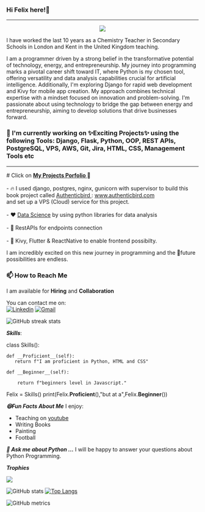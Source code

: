 ### Hi  Felix here!:wave:
<hr>

<p align="center">
  <a align="center" href="https://github.com/DenverCoder1/readme-typing-svg"><img src="https://readme-typing-svg.herokuapp.com?&font=IBM+Plex+Sans&color=F72EE2&size=25&lines=Welcome+to+my+GitHub+Profile!;I'm+a+Data+Analyst;I'm+a+Back+end+developer;I'm+a+Python+programmer;I'm+avaialable+for+Hiring!" /></a>
</p>
I have worked the last 10 years as a Chemistry Teacher in Secondary Schools in London and Kent in the United Kingdom teaching.

I am a programmer driven by a strong belief in the transformative potential of technology, energy, and entrepreneurship. My journey into programming marks a pivotal career shift toward IT, where Python is my chosen tool, offering versatility and data analysis capabilities crucial for artificial intelligence. Additionally, I'm exploring Django for rapid web development and Kivy for mobile app creation.
My approach combines technical expertise with a mindset focused on innovation and problem-solving. I'm passionate about using technology to bridge the gap between energy and entrepreneurship, aiming to develop solutions that drive businesses forward.


### 💼 I'm currently working on ✨Exciting Projects✨ using the following Tools: Django, Flask, Python, OOP, REST APIs, PostgreSQL, VPS, AWS, Git, Jira, HTML, CSS, Management Tools etc
<hr>
# Click on <a href="https://enimbuild.github.io/portfolio/#projects"><span style="font-weight:bold">My Projects Porfolio </span></a>💼<br><br>
- 🔥 I used django, postgres, nginx, gunicorn with supervisor to build this book project called <a href="https://www.authenticbird.com"> Authenticbird </a>: <a href="https://www.authenticbird.com"> www.authenticbird.com </a> <br> and set up a VPS (Cloud) service for this project.<br><br>
- ❤️ <a href="https://github.com/Enimbuild/Netflix-Userbase-Visualization-Notebook/blob/main/Analysis.ipynb">Data Science</a> by using python libraries for data analysis<br><br>
- 🚀 RestAPIs for endpoints connection<br><br>
- 🌱 Kivy, Flutter & ReactNative to enable frontend possibilty.<br>

I am incredibly excited on this new journey in programming and the 🔭future possibilities are endless.

### 📫 How to Reach Me
I am available for **Hiring** and **Collaboration**<br>

You can contact me on: <br> 
[![Linkedin](https://img.shields.io/badge/-LinkedIn-blue?style=flat&logo=Linkedin&logoColor=white)](https://www.linkedin.com/in/felixsarsah/)
[![Gmail](https://img.shields.io/badge/-Gmail-c14438?style=flat&logo=Gmail&logoColor=white)](mailto:sarsah4@gmail.com)


![GitHub streak stats](https://streak-stats.demolab.com/?user=Enimbuild)




***Skills***:<br>

class Skills():
    
    def __Proficient__(self):
       return f"I am proficient in Python, HTML and CSS"
    
    def __Beginner__(self):
        
        return f"beginners level in Javascript."


Felix = Skills()
print(Felix.__Proficient__(),"but at a",Felix.__Beginner__())


***😄Fun Facts About Me***
I enjoy:
- Teaching on <a href="https://youtube.com/c/felixsarsah">youtube</a>
- Writing Books
- Painting 
- Football

***💬 Ask me about Python ...***
I will be happy to answer your questions about Python Programming.

  
***Trophies***

<p align="left"> <a href="https://github.com/ryo-ma/github-profile-trophy"><img src="https://github-profile-trophy.vercel.app/?username=Enimbuild&row=2&column=6&theme=onedark&column=8&no-frame=false&no-bg=false" alt"Enimbuild"></a></p>

![GitHub stats](https://github-readme-stats.vercel.app/api?username=Enimbuild&show_icons=true&count_private=true) [![Top Langs](https://github-readme-stats.vercel.app/api/top-langs/?username=Enimbuild)](https://github.com/anuraghazra/github-readme-stats)

![GitHub metrics](https://metrics.lecoq.io/Enimbuild)




